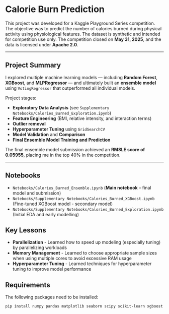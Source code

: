 # Calorie Burn Prediction

This project was developed for a Kaggle Playground Series competition. The objective was to predict the number of calories burned during physical activity using physiological features. The dataset is synthetic and intended for competition use only. The competition closed on **May 31, 2025**, and the data is licensed under **Apache 2.0**.

---

## Project Summary

I explored multiple machine learning models — including **Random Forest**, **XGBoost**, and **MLPRegressor** — and ultimately built an **ensemble model** using `VotingRegressor` that outperformed all individual models.

Project stages:
- **Exploratory Data Analysis** (see `Supplementary Notebooks/Calories_Burned_Exploration.ipynb`)
- **Feature Engineering** (BMI, relative intensity, and interaction terms)
- **Outlier removal**
- **Hyperparameter Tuning** using `GridSearchCV`
- **Model Validation** and **Comparison**
- **Final Ensemble Model Training and Prediction**

The final ensemble model submission achieved an **RMSLE score of 0.05955**, placing me in the top 40% in the competition.

---

## Notebooks
- `Notebooks/Calories_Burned_Ensemble.ipynb` (**Main notebook** – final model and submission)
- `Notebooks/Supplementary Notebooks/Calories_Burned_XGBoost.ipynb` (Fine-tuned XGBoost model - secondary model)
- `Notebooks/Supplementary Notebooks/Calories_Burned_Exploration.ipynb` (Initial EDA and early modelling)

## Key Lessons
- **Parallelization** - Learned how to speed up modeling (especially tuning) by parallelizing workloads
- **Memory Management** - Learned to choose appropriate sample sizes when using multiple cores to avoid excessive RAM usage
- **Hyperparameter Tuning** - Learned techniques for hyperparameter tuning to improve model performance

## Requirements

The following packages need to be installed:

```bash
pip install numpy pandas matplotlib seaborn scipy scikit-learn xgboost
